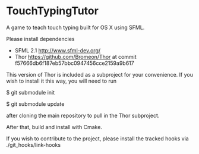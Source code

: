 TouchTypingTutor
================

A game to teach touch typing built for OS X using SFML.

Please install dependencies
- SFML 2.1 http://www.sfml-dev.org/
- Thor https://github.com/Bromeon/Thor at commit f57666db6f187eb57bbc0947456cce2159a9b617

This version of Thor is included as a subproject for your convenience. If you wish to install it this way, you will need to run

$ git submodule init

$ git submodule update

after cloning the main repository to pull in the Thor subproject.

After that, build and install with Cmake.


If you wish to contribute to the project, please install the tracked hooks via ./git_hooks/link-hooks

